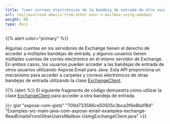 ```yaml
---
title: "Leer correos electrónicos de la bandeja de entrada de otro usuario utilizando WebDav"
url: /es/java/read-emails-from-other-user-s-mailbox-using-webdav/
weight: 80
type: docs
---
```


{{% alert color="primary" %}} 

Algunas cuentas en los servidores de Exchange tienen el derecho de acceder a múltiples bandejas de entrada, y algunos usuarios tienen múltiples cuentas de correo electrónico en el mismo servidor de Exchange. En ambos casos, los usuarios pueden acceder a las bandejas de entrada de otros usuarios utilizando Aspose.Email para Java. Esta API proporciona un mecanismo para acceder a carpetas y correos electrónicos de otras bandejas de entrada utilizando la clase [ExchangeClient](https://apireference.aspose.com/email/java/com.aspose.email/exchangeclient).

{{% /alert %}} 
El siguiente fragmento de código demuestra cómo utilizar la clase [ExchangeClient](https://apireference.aspose.com/email/java/com.aspose.email/exchangeclient) para acceder a otra bandeja de entrada.

{{< gist "aspose-com-gists" "709d733586ce50505c3bca3f6e8bd18d" "Examples-src-main-java-com-aspose-email-examples-exchange-ReadEmailsFromOtherUsersMailbox-UsingExchangeClient.java" >}}